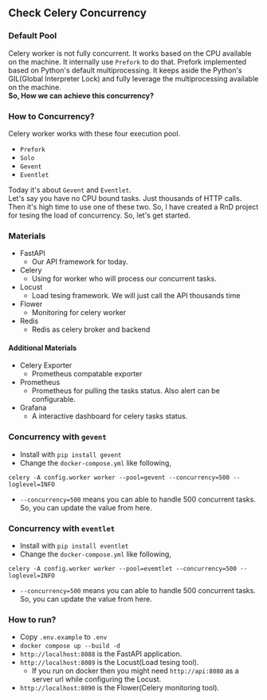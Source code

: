 ## Check Celery Concurrency

### Default Pool
Celery worker is not fully concurrent. It works based on the CPU available on the machine. It internally use `Prefork` to do that. Prefork implemented based on Python's default multiprocessing. It keeps aside the Python's GIL(Global Interpreter Lock) and fully leverage the multiprocessing available on the machine.  
**So, How we can achieve this concurrency?**

### How to Concurrency?
Celery worker works with these four execution pool.
* `Prefork`
* `Solo` 
* `Gevent`
* `Eventlet` 

Today it's about `Gevent` and `Eventlet`.  
Let's say you have no CPU bound tasks. Just thousands of HTTP calls. Then it's high time to use one of these two. So, I have created a RnD project for tesing the load of concurrency. So, let's get started.

### Materials
* FastAPI
    * Our API framework for today.
* Celery
    * Using for worker who will process our concurrent tasks.
* Locust
    * Load tesing framework. We will just call the API thousands time
* Flower
    * Monitoring for celery worker
* Redis
    * Redis as celery broker and backend

#### Additional Materials
* Celery Exporter
    * Prometheus compatable exporter
* Prometheus
    * Prometheus for pulling the tasks status. Also alert can be configurable.
* Grafana
    * A interactive dashboard for celery tasks status. 

### Concurrency with `gevent`
* Install with `pip install gevent`
* Change the `docker-compose.yml` like following,
```
celery -A config.worker worker --pool=gevent --concurrency=500 --loglevel=INFO
```
* `--concurrency=500` means you can able to handle 500 concurrent tasks. So, you can update the value from here.

### Concurrency with `eventlet`
* Install with `pip install eventlet`
* Change the `docker-compose.yml` like following,
```
celery -A config.worker worker --pool=evemtlet --concurrency=500 --loglevel=INFO
```
* `--concurrency=500` means you can able to handle 500 concurrent tasks. So, you can update the value from here.

### How to run?
* Copy `.env.example` to `.env`
* `docker compose up --build -d`
* `http://localhost:8088` is the FastAPI application.
* `http://localhost:8089` is the Locust(Load tesing tool).
    * If you run on docker then you might need `http://api:8080` as a server url while configuring the Locust.
* `http://localhost:8090` is the Flower(Celery monitoring tool).

